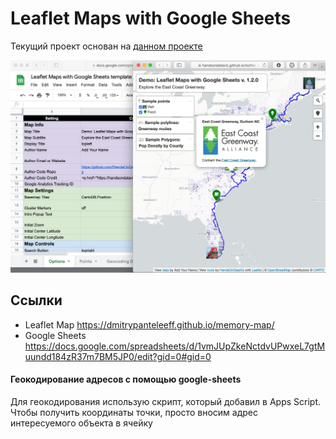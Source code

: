 # Leaflet Maps with Google Sheets

Текущий проект основан на [данном проекте](https://github.com/HandsOnDataViz/leaflet-maps-with-google-sheets)

![Preview](preview.jpg)

## Ссылки

- Leaflet Map https://dmitrypanteleeff.github.io/memory-map/
- Google Sheets https://docs.google.com/spreadsheets/d/1vmJUpZkeNctdvUPwxeL7gtMuundd184zR37m7BM5JP0/edit?gid=0#gid=0

#### Геокодирование адресов с помощью google-sheets

Для геокодирования использую скрипт, который добавил в Apps Script. Чтобы получить координаты точки, просто вносим адрес интересуемого объекта в ячейку
